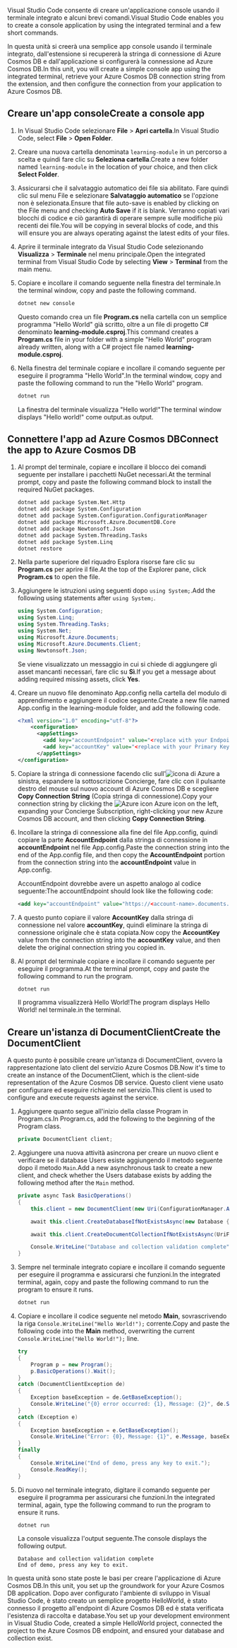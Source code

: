 <span data-ttu-id="2f78d-101">Visual Studio Code consente di creare un'applicazione console usando il terminale integrato e alcuni brevi comandi.</span><span class="sxs-lookup"><span data-stu-id="2f78d-101">Visual Studio Code enables you to create a console application by using the integrated terminal and a few short commands.</span></span>

<span data-ttu-id="2f78d-102">In questa unità si creerà una semplice app console usando il terminale integrato, dall'estensione si recupererà la stringa di connessione di Azure Cosmos DB e dall'applicazione si configurerà la connessione ad Azure Cosmos DB.</span><span class="sxs-lookup"><span data-stu-id="2f78d-102">In this unit, you will create a simple console app using the integrated terminal, retrieve your Azure Cosmos DB connection string from the extension, and then configure the connection from your application to Azure Cosmos DB.</span></span>

## <a name="create-a-console-app"></a><span data-ttu-id="2f78d-103">Creare un'app console</span><span class="sxs-lookup"><span data-stu-id="2f78d-103">Create a console app</span></span>

1. <span data-ttu-id="2f78d-104">In Visual Studio Code selezionare **File** > **Apri cartella**.</span><span class="sxs-lookup"><span data-stu-id="2f78d-104">In Visual Studio Code, select **File** > **Open Folder**.</span></span>

1. <span data-ttu-id="2f78d-105">Creare una nuova cartella denominata `learning-module` in un percorso a scelta e quindi fare clic su **Seleziona cartella**.</span><span class="sxs-lookup"><span data-stu-id="2f78d-105">Create a new folder named `learning-module` in the location of your choice, and then click **Select Folder**.</span></span>

1. <span data-ttu-id="2f78d-106">Assicurarsi che il salvataggio automatico dei file sia abilitato. Fare quindi clic sul menu File e selezionare **Salvataggio automatico** se l'opzione non è selezionata.</span><span class="sxs-lookup"><span data-stu-id="2f78d-106">Ensure that file auto-save is enabled by clicking on the File menu and checking **Auto Save** if it is blank.</span></span> <span data-ttu-id="2f78d-107">Verranno copiati vari blocchi di codice e ciò garantirà di operare sempre sulle modifiche più recenti dei file.</span><span class="sxs-lookup"><span data-stu-id="2f78d-107">You will be copying in several blocks of code, and this will ensure you are always operating against the latest edits of your files.</span></span>

1. <span data-ttu-id="2f78d-108">Aprire il terminale integrato da Visual Studio Code selezionando **Visualizza** > **Terminale** nel menu principale.</span><span class="sxs-lookup"><span data-stu-id="2f78d-108">Open the integrated terminal from Visual Studio Code by selecting **View** > **Terminal** from the main menu.</span></span>

1. <span data-ttu-id="2f78d-109">Copiare e incollare il comando seguente nella finestra del terminale.</span><span class="sxs-lookup"><span data-stu-id="2f78d-109">In the terminal window, copy and paste the following command.</span></span>

    ```bash
    dotnet new console
    ```

    <span data-ttu-id="2f78d-110">Questo comando crea un file **Program.cs** nella cartella con un semplice programma "Hello World" già scritto, oltre a un file di progetto C# denominato **learning-module.csproj**.</span><span class="sxs-lookup"><span data-stu-id="2f78d-110">This command creates a **Program.cs** file in your folder with a simple "Hello World" program already written, along with a C# project file named **learning-module.csproj**.</span></span>

1. <span data-ttu-id="2f78d-111">Nella finestra del terminale copiare e incollare il comando seguente per eseguire il programma "Hello World".</span><span class="sxs-lookup"><span data-stu-id="2f78d-111">In the terminal window, copy and paste the following command to run the "Hello World" program.</span></span>

    ```bash
    dotnet run
    ```

    <span data-ttu-id="2f78d-112">La finestra del terminale visualizza "Hello world!"</span><span class="sxs-lookup"><span data-stu-id="2f78d-112">The terminal window displays "Hello world!"</span></span> <span data-ttu-id="2f78d-113">come output.</span><span class="sxs-lookup"><span data-stu-id="2f78d-113">as output.</span></span>

## <a name="connect-the-app-to-azure-cosmos-db"></a><span data-ttu-id="2f78d-114">Connettere l'app ad Azure Cosmos DB</span><span class="sxs-lookup"><span data-stu-id="2f78d-114">Connect the app to Azure Cosmos DB</span></span>

1. <span data-ttu-id="2f78d-115">Al prompt del terminale, copiare e incollare il blocco dei comandi seguente per installare i pacchetti NuGet necessari.</span><span class="sxs-lookup"><span data-stu-id="2f78d-115">At the terminal prompt, copy and paste the following command block to install the required NuGet packages.</span></span>

    ```bash
    dotnet add package System.Net.Http
    dotnet add package System.Configuration
    dotnet add package System.Configuration.ConfigurationManager
    dotnet add package Microsoft.Azure.DocumentDB.Core
    dotnet add package Newtonsoft.Json
    dotnet add package System.Threading.Tasks
    dotnet add package System.Linq
    dotnet restore
    ```

1. <span data-ttu-id="2f78d-116">Nella parte superiore del riquadro Esplora risorse fare clic su **Program.cs** per aprire il file.</span><span class="sxs-lookup"><span data-stu-id="2f78d-116">At the top of the Explorer pane, click **Program.cs** to open the file.</span></span>

1. <span data-ttu-id="2f78d-117">Aggiungere le istruzioni using seguenti dopo `using System;`.</span><span class="sxs-lookup"><span data-stu-id="2f78d-117">Add the following using statements after `using System;`.</span></span>

    ```csharp
    using System.Configuration;
    using System.Linq;
    using System.Threading.Tasks;
    using System.Net;
    using Microsoft.Azure.Documents;
    using Microsoft.Azure.Documents.Client;
    using Newtonsoft.Json;
    ```

    <span data-ttu-id="2f78d-118">Se viene visualizzato un messaggio in cui si chiede di aggiungere gli asset mancanti necessari, fare clic su **Sì**.</span><span class="sxs-lookup"><span data-stu-id="2f78d-118">If you get a message about adding required missing assets, click **Yes**.</span></span>

1. <span data-ttu-id="2f78d-119">Creare un nuovo file denominato App.config nella cartella del modulo di apprendimento e aggiungere il codice seguente.</span><span class="sxs-lookup"><span data-stu-id="2f78d-119">Create a new file named App.config in the learning-module folder, and add the following code.</span></span>

    ```xml
    <?xml version="1.0" encoding="utf-8"?>
        <configuration>
          <appSettings>
            <add key="accountEndpoint" value="<replace with your Endpoint URL>" />
            <add key="accountKey" value="<replace with your Primary Key>" />
          </appSettings>
    </configuration>
    ```

1. <span data-ttu-id="2f78d-120">Copiare la stringa di connessione facendo clic sull'![icona di Azure](../media/2-setup/visual-studio-code-explorer-icon.png) a sinistra, espandere la sottoscrizione Concierge, fare clic con il pulsante destro del mouse sul nuovo account di Azure Cosmos DB e scegliere **Copy Connection String** (Copia stringa di connessione).</span><span class="sxs-lookup"><span data-stu-id="2f78d-120">Copy your connection string by clicking the ![Azure icon](../media/2-setup/visual-studio-code-explorer-icon.png) Azure icon on the left, expanding your Concierge Subscription, right-clicking your new Azure Cosmos DB account, and then clicking **Copy Connection String**.</span></span>

1. <span data-ttu-id="2f78d-121">Incollare la stringa di connessione alla fine del file App.config, quindi copiare la parte **AccountEndpoint** dalla stringa di connessione in **accountEndpoint** nel file App.config.</span><span class="sxs-lookup"><span data-stu-id="2f78d-121">Paste the connection string into the end of the App.config file, and then copy the **AccountEndpoint** portion from the connection string into the **accountEndpoint** value in App.config.</span></span>

    <span data-ttu-id="2f78d-122">AccountEndpoint dovrebbe avere un aspetto analogo al codice seguente:</span><span class="sxs-lookup"><span data-stu-id="2f78d-122">The accountEndpoint should look like the following code:</span></span>

    ```xml
    <add key="accountEndpoint" value="https://<account-name>.documents.azure.com:443/" />
    ```

1. <span data-ttu-id="2f78d-123">A questo punto copiare il valore **AccountKey** dalla stringa di connessione nel valore **accountKey**, quindi eliminare la stringa di connessione originale che è stata copiata.</span><span class="sxs-lookup"><span data-stu-id="2f78d-123">Now copy the **AccountKey** value from the connection string into the **accountKey** value, and then delete the original connection string you copied in.</span></span>

1. <span data-ttu-id="2f78d-124">Al prompt del terminale copiare e incollare il comando seguente per eseguire il programma.</span><span class="sxs-lookup"><span data-stu-id="2f78d-124">At the terminal prompt, copy and paste the following command to run the program.</span></span>

    ```csharp
    dotnet run
    ```

    <span data-ttu-id="2f78d-125">Il programma visualizzerà Hello World!</span><span class="sxs-lookup"><span data-stu-id="2f78d-125">The program displays Hello World!</span></span> <span data-ttu-id="2f78d-126">nel terminale.</span><span class="sxs-lookup"><span data-stu-id="2f78d-126">in the terminal.</span></span>

## <a name="create-the-documentclient"></a><span data-ttu-id="2f78d-127">Creare un'istanza di DocumentClient</span><span class="sxs-lookup"><span data-stu-id="2f78d-127">Create the DocumentClient</span></span>

<span data-ttu-id="2f78d-128">A questo punto è possibile creare un'istanza di DocumentClient, ovvero la rappresentazione lato client del servizio Azure Cosmos DB.</span><span class="sxs-lookup"><span data-stu-id="2f78d-128">Now it's time to create an instance of the DocumentClient, which is the client-side representation of the Azure Cosmos DB service.</span></span> <span data-ttu-id="2f78d-129">Questo client viene usato per configurare ed eseguire richieste nel servizio.</span><span class="sxs-lookup"><span data-stu-id="2f78d-129">This client is used to configure and execute requests against the service.</span></span>

1. <span data-ttu-id="2f78d-130">Aggiungere quanto segue all'inizio della classe Program in Program.cs.</span><span class="sxs-lookup"><span data-stu-id="2f78d-130">In Program.cs, add the following to the beginning of the Program class.</span></span>

    ```csharp
    private DocumentClient client;
    ```

1. <span data-ttu-id="2f78d-131">Aggiungere una nuova attività asincrona per creare un nuovo client e verificare se il database Users esiste aggiungendo il metodo seguente dopo il metodo `Main`.</span><span class="sxs-lookup"><span data-stu-id="2f78d-131">Add a new asynchronous task to create a new client, and check whether the Users database exists by adding the following method after the `Main` method.</span></span>

    ```csharp
    private async Task BasicOperations()
    {
        this.client = new DocumentClient(new Uri(ConfigurationManager.AppSettings["accountEndpoint"]), ConfigurationManager.AppSettings["accountKey"]);

        await this.client.CreateDatabaseIfNotExistsAsync(new Database { Id = "Users" });

        await this.client.CreateDocumentCollectionIfNotExistsAsync(UriFactory.CreateDatabaseUri("Users"), new DocumentCollection { Id = "WebCustomers" });

        Console.WriteLine("Database and collection validation complete");
    }
    ```

1. <span data-ttu-id="2f78d-132">Sempre nel terminale integrato copiare e incollare il comando seguente per eseguire il programma e assicurarsi che funzioni.</span><span class="sxs-lookup"><span data-stu-id="2f78d-132">In the integrated terminal, again, copy and paste the following command to run the program to ensure it runs.</span></span>

    ```csharp
    dotnet run
    ```

1. <span data-ttu-id="2f78d-133">Copiare e incollare il codice seguente nel metodo **Main**, sovrascrivendo la riga `Console.WriteLine("Hello World!");` corrente.</span><span class="sxs-lookup"><span data-stu-id="2f78d-133">Copy and paste the following code into the **Main** method, overwriting the current `Console.WriteLine("Hello World!");` line.</span></span>

    ```csharp
    try
    {
        Program p = new Program();
        p.BasicOperations().Wait();
    }
    catch (DocumentClientException de)
    {
        Exception baseException = de.GetBaseException();
        Console.WriteLine("{0} error occurred: {1}, Message: {2}", de.StatusCode, de.Message, baseException.Message);
    }
    catch (Exception e)
    {
        Exception baseException = e.GetBaseException();
        Console.WriteLine("Error: {0}, Message: {1}", e.Message, baseException.Message);
    }
    finally
    {
        Console.WriteLine("End of demo, press any key to exit.");
        Console.ReadKey();
    }
    ```

1. <span data-ttu-id="2f78d-134">Di nuovo nel terminale integrato, digitare il comando seguente per eseguire il programma per assicurarsi che funzioni.</span><span class="sxs-lookup"><span data-stu-id="2f78d-134">In the integrated terminal, again, type the following command to run the program to ensure it runs.</span></span>

    ```csharp
    dotnet run
    ```

    <span data-ttu-id="2f78d-135">La console visualizza l'output seguente.</span><span class="sxs-lookup"><span data-stu-id="2f78d-135">The console displays the following output.</span></span>

    ```output
    Database and collection validation complete
    End of demo, press any key to exit.
    ```

<span data-ttu-id="2f78d-136">In questa unità sono state poste le basi per creare l'applicazione di Azure Cosmos DB.</span><span class="sxs-lookup"><span data-stu-id="2f78d-136">In this unit, you set up the groundwork for your Azure Cosmos DB application.</span></span> <span data-ttu-id="2f78d-137">Dopo aver configurato l'ambiente di sviluppo in Visual Studio Code, è stato creato un semplice progetto HelloWorld, è stato connesso il progetto all'endpoint di Azure Cosmos DB ed è stata verificata l'esistenza di raccolta e database.</span><span class="sxs-lookup"><span data-stu-id="2f78d-137">You set up your development environment in Visual Studio Code, created a simple HelloWorld project, connected the project to the Azure Cosmos DB endpoint, and ensured your database and collection exist.</span></span>
